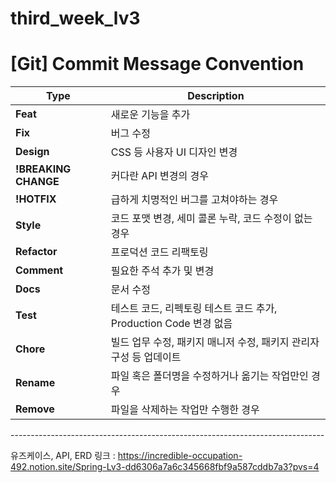 # third_week_lv3
# [Git] Commit Message Convention

| Type                | Description                                                                  |
|---------------------|------------------------------------------------------------------------------|
| **Feat**            | 새로운 기능을 추가                                                           |
| **Fix**             | 버그 수정                                                                    |
| **Design**          | CSS 등 사용자 UI 디자인 변경                                                 |
| **!BREAKING CHANGE**| 커다란 API 변경의 경우                                                       |
| **!HOTFIX**         | 급하게 치명적인 버그를 고쳐야하는 경우                                        |
| **Style**           | 코드 포맷 변경, 세미 콜론 누락, 코드 수정이 없는 경우                        |
| **Refactor**        | 프로덕션 코드 리팩토링                                                       |
| **Comment**         | 필요한 주석 추가 및 변경                                                     |
| **Docs**            | 문서 수정                                                                    |
| **Test**            | 테스트 코드, 리펙토링 테스트 코드 추가, Production Code 변경 없음            |
| **Chore**           | 빌드 업무 수정, 패키지 매니저 수정, 패키지 관리자 구성 등 업데이트             |
| **Rename**          | 파일 혹은 폴더명을 수정하거나 옮기는 작업만인 경우                           |
| **Remove**          | 파일을 삭제하는 작업만 수행한 경우                                           |

------------------------------------------------------------------------------<br>

유즈케이스, API, ERD 링크 : https://incredible-occupation-492.notion.site/Spring-Lv3-dd6306a7a6c345668fbf9a587cddb7a3?pvs=4

